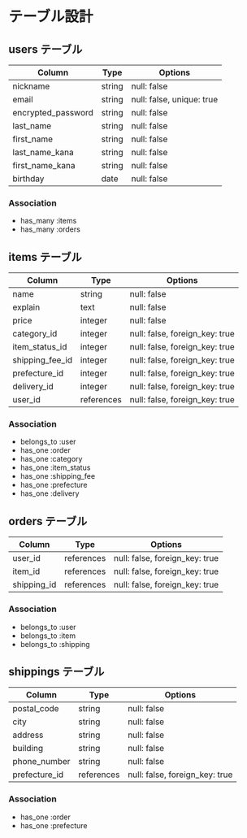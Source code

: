 # テーブル設計


## users テーブル

| Column             | Type   | Options                   |
 | ------------------ | -------| -------------------------|
| nickname           | string | null: false               |
| email              | string | null: false, unique: true |
| encrypted_password | string | null: false               |
| last_name          | string | null: false               |
| first_name         | string | null: false               |
| last_name_kana     | string | null: false               |
| first_name_kana    | string | null: false               |
| birthday           | date   | null: false               |

### Association

- has_many :items
- has_many :orders


## items テーブル

| Column          | Type       | Options                        |
| --------------- | ---------- | ------------------------------ |
| name            | string     | null: false                    |
| explain         | text       | null: false                    |
| price           | integer    | null: false                    |
| category_id     | integer    | null: false, foreign_key: true |
| item_status_id  | integer    | null: false, foreign_key: true |
| shipping_fee_id | integer    | null: false, foreign_key: true |
| prefecture_id   | integer    | null: false, foreign_key: true |
| delivery_id     | integer    | null: false, foreign_key: true |
| user_id         | references | null: false, foreign_key: true |

### Association

- belongs_to :user
- has_one    :order
- has_one    :category
- has_one    :item_status
- has_one    :shipping_fee
- has_one    :prefecture
- has_one    :delivery


## orders テーブル

| Column      | Type       | Options                        |
| ------------| ---------- | ------------------------------ |
| user_id     | references | null: false, foreign_key: true |
| item_id     | references | null: false, foreign_key: true |
| shipping_id | references | null: false, foreign_key: true |

### Association
- belongs_to :user
- belongs_to :item
- belongs_to :shipping


## shippings テーブル

| Column          | Type       | Options                        |
| --------------- | ---------- | ------------------------------ |
| postal_code     | string     | null: false                    |
| city            | string     | null: false                    |
| address         | string     | null: false                    |
| building        | string     | null: false                    |
| phone_number    | string     | null: false                    |
| prefecture_id   | references | null: false, foreign_key: true |

### Association

- has_one :order
- has_one :prefecture